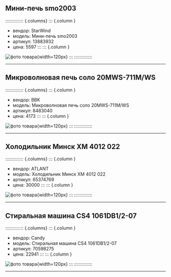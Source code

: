 ## Мини-печь smo2003
:::::::::::::: {.columns}
::: {.column }
* вендор: StarWind
* модель: Мини-печь smo2003
* артикул: 13883932
* цена: 5597
:::
::: {.column }

![фото товара](pic/13883932.png){width=120px}
:::
::::::::::::::

* * *    
## Микроволновая печь соло 20MWS-711M/WS
:::::::::::::: {.columns}
::: {.column }
* вендор: BBK
* модель: Микроволновая печь соло 20MWS-711M/WS
* артикул: 8483040
* цена: 4173
:::
::: {.column }

![фото товара](pic/8483040.png){width=120px}
:::
::::::::::::::

* * *    
## Холодильник Минск ХМ 4012 022
:::::::::::::: {.columns}
::: {.column }
* вендор: ATLANT
* модель: Холодильник Минск ХМ 4012 022
* артикул: 65374769
* цена: 30000
:::
::: {.column }

![фото товара](pic/65374769.png){width=120px}
:::
::::::::::::::

* * *    
## Стиральная машина CS4 1061DB1/2-07
:::::::::::::: {.columns}
::: {.column }
* вендор: Candy
* модель: Стиральная машина CS4 1061DB1/2-07
* артикул: 70598275
* цена: 22941
:::
::: {.column }

![фото товара](pic/70598275.png){width=120px}
:::
::::::::::::::

* * *    
